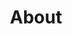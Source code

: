 ---
title: About
redirect_to:
  - https://www.ibm.com/support/knowledgecenter/SS7P7S_ind/watson-assistant-solutions/get-started/get-started_ind.html
---